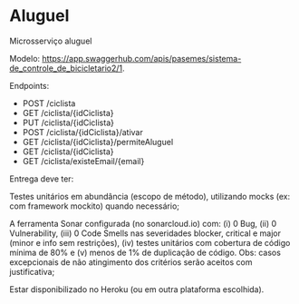 # Aluguel
Microsserviço aluguel

Modelo: https://app.swaggerhub.com/apis/pasemes/sistema-de_controle_de_bicicletario2/1.

Endpoints:

- POST /ciclista 
- GET /ciclista/{idCiclista}
- PUT /ciclista/{idCiclista}
- POST /ciclista/{idCiclista}/ativar
- GET /ciclista/{idCiclista}/permiteAluguel
- GET /ciclista/{idCiclista}
- GET /ciclista/existeEmail/{email}

Entrega deve ter:

Testes unitários em abundância (escopo de método), utilizando mocks (ex: com framework mockito) quando necessário;

A ferramenta Sonar configurada (no sonarcloud.io) com: (i) 0 Bug, (ii) 0 Vulnerability, (iii)  0 Code Smells nas severidades blocker, critical e major (minor e info sem restrições), (iv) testes unitários com cobertura de código mínima de 80% e (v) menos de 1% de duplicação de código. Obs: casos excepcionais de não atingimento dos critérios serão aceitos com justificativa;

Estar disponibilizado no Heroku (ou em outra plataforma escolhida).
